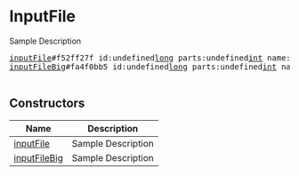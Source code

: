 # InputFile

Sample Description

<pre>
<a href="../constructor/inputFile">inputFile</a>#f52ff27f id:undefined<a href="../type/long.md">long</a> parts:undefined<a href="../type/int.md">int</a> name:undefined<a href="../type/string.md">string</a> md5_checksum:undefined<a href="../type/string.md">string</a> = undefined<a href="../type/InputFile.md">InputFile</a>;
<a href="../constructor/inputFileBig">inputFileBig</a>#fa4f0bb5 id:undefined<a href="../type/long.md">long</a> parts:undefined<a href="../type/int.md">int</a> name:undefined<a href="../type/string.md">string</a> = undefined<a href="../type/InputFile.md">InputFile</a>;

</pre>

## Constructors

| Name | Description |
|------|-------------|
| [inputFile](../constructor/inputFile.md) | Sample Description |
| [inputFileBig](../constructor/inputFileBig.md) | Sample Description |

